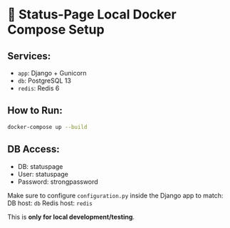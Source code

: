 # 🐳 Status-Page Local Docker Compose Setup

## Services:
- `app`: Django + Gunicorn
- `db`: PostgreSQL 13
- `redis`: Redis 6

## How to Run:
```bash
docker-compose up --build
```

## DB Access:
- DB: statuspage
- User: statuspage
- Password: strongpassword

Make sure to configure `configuration.py` inside the Django app to match:
DB host: `db`
Redis host: `redis`

This is **only for local development/testing**.
